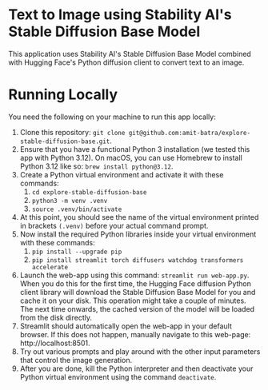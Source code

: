 # Text to Image using Stability AI's Stable Diffusion Base Model
This application uses Stability AI's Stable Diffusion Base Model combined with Hugging Face's Python diffusion client to convert text to an image.

# Running Locally
You need the following on your machine to run this app locally:
1. Clone this repository: `git clone git@github.com:amit-batra/explore-stable-diffusion-base.git`.
2. Ensure that you have a functional Python 3 installation (we tested this app with Python 3.12). On macOS, you can use Homebrew to install Python 3.12 like so: `brew install python@3.12`.
3. Create a Python virtual environment and activate it with these commands:
   1. `cd explore-stable-diffusion-base`
   2. `python3 -m venv .venv`
   3. `source .venv/bin/activate`
4. At this point, you should see the name of the virtual environment printed in brackets `(.venv)` before your actual command prompt.
5. Now install the required Python libraries inside your virtual environment with these commands:
   1. `pip install --upgrade pip`
   2. `pip install streamlit torch diffusers watchdog transformers accelerate`
6. Launch the web-app using this command: `streamlit run web-app.py`. When you do this for the first time, the Hugging Face diffusion Python client library will download the Stable Diffusion Base Model for you and cache it on your disk. This operation might take a couple of minutes. The next time onwards, the cached version of the model will be loaded from the disk directly.
7. Streamlit should automatically open the web-app in your default browser. If this does not happen, manually navigate to this web-page: http://localhost:8501.
8. Try out various prompts and play around with the other input parameters that control the image generation.
9. After you are done, kill the Python interpreter and then deactivate your Python virtual environment using the command `deactivate`.